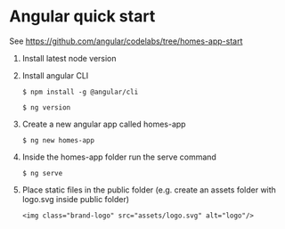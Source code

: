# Angular quick start

See https://github.com/angular/codelabs/tree/homes-app-start

1. Install latest node version
2. Install angular CLI

   `$ npm install -g @angular/cli`

   `$ ng version`

3. Create a new angular app called homes-app

   `$ ng new homes-app`

4. Inside the homes-app folder run the serve command

   `$ ng serve`

5. Place static files in the public folder (e.g. create an assets folder with logo.svg inside public folder)

   `<img class="brand-logo" src="assets/logo.svg" alt="logo"/>`
